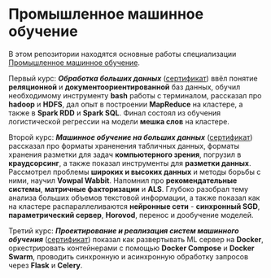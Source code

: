 # Промышленное машинное обучение
В этом репозитории находятся основные работы специализации <a href="https://www.coursera.org/specializations/industrial-machine-learning" >Промышленное машинное обучение</a>.

Первый курс: ***Обработка больших данных*** (<a href="https://github.com/Kirill-Shokhin/Coursera-Machine-Learning-and-Data-Analysis/blob/main/Обучение%20на%20размеченных%20данных/Coursera%20Certificate%20Математика%20и%20python%20для%20анализа%20данных.pdf" >сертификат</a>) ввёл понятие __реляционной__ и __документоориентированной__ баз данных, обучил необходимому инструменту __bash__ работы с терминалом,  рассказал про __hadoop__ и __HDFS__, дал опыт в построении __MapReduce__ на кластере, а также в __Spark RDD__ и __Spark SQL__. Финал состоял из обучения логистической регрессии на модели __мешка слов__ на кластере.

Второй курс: ***Машинное обучение на больших данных*** (<a href="https://github.com/Kirill-Shokhin/Coursera-Machine-Learning-and-Data-Analysis/blob/main/Обучение%20на%20размеченных%20данных/Coursera%20Certificate%20Математика%20и%20python%20для%20анализа%20данных.pdf" >сертификат</a>) рассказал про форматы храненения табличных данных, форматы хранения разметки для задач __компьютерного зрения__, погрузил в __краудсорсинг__, а также показал инструменты для __разметки данных__. Рассмотрел проблемы __широких и высоких данных__ и методы борьбы с ними, научил __Vowpal Wabbit__. Напомнил про __рекомендательные системы__, __матричные факторизации__ и __ALS__. Глубоко разобрал тему анализа больших объемов текстовой информации, а также показал как на кластере распараллеливаются __нейронные сети__ - __синхронный SGD__, __параметрический сервер__, __Horovod__, перенос и дообучение моделей.

Третий курс: ***Проектирование и реализация систем машинного обучения*** (<a href="https://github.com/Kirill-Shokhin/Coursera-Machine-Learning-and-Data-Analysis/blob/main/Обучение%20на%20размеченных%20данных/Coursera%20Certificate%20Математика%20и%20python%20для%20анализа%20данных.pdf" >сертификат</a>) показал как развертывать ML сервер на __Docker__, оркестрировать контейнерами с помощью __Docker Compose__ и __Docker Swarm__, проводить синхронную и асинхронную обработку запросов через __Flask__ и __Celery__.

